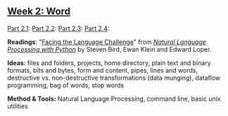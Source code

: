 
## [Week 2: Word](https://github.com/denten-courses/computing-context/blob/master/lecture-notes/lecture-2.md)

[Part 2.1]():
[Part 2.2]():
[Part 2.3]():
[Part 2.4]():

**Readings**: "[Facing the Language
Challenge](http://www.nltk.org/book/ch12.html)" from *[Natural Language
Processing with Python](http://www.nltk.org/book/)* by Steven Bird, Ewan Klein and
Edward Loper.

**Ideas**: files and folders, projects, home directory, plain text and binary
formats, bits and bytes, form and content, pipes, lines and words, destructive
vs. non-destructive transformations (data munging), dataflow programming, bag of words, stop words

**Method & Tools:** Natural Language Processing, command line, basic unix
utilities
